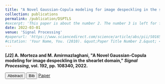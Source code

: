 ```yaml
---
title: "A Novel Gaussian-Copula modeling for image despeckling in the shearlet domain"
collection: publications
permalink: /publication/DSPTLS
#excerpt: 'This paper is about the number 2. The number 3 is left for future work.'
date: 2022-03-01
venue: 'Signal Processing'
#paperurl: 'https://www.sciencedirect.com/science/article/abs/pii/S0165168421003777?via%3Dihub'
#citation: 'Your Name, You. (2010). &quot;Paper Title Number 2.&quot; <i>Journal 1</i>. 1(2).'
---
```

<div class="ieee-article">
    <p><strong>[J2] A. Morteza and M. Amirmazlaghani, "A Novel Gaussian-Copula modeling for image despeckling in the shearlet domain," <em>Signal Processing</em>, vol. 192, pp. 108340, 2022.</strong></p>
</div>
<!--<span id="abstract" onclick="toggleVisibility('abstract-content')" style="cursor: pointer; text-decoration: underline; color: blue;">Abstract</span> -->
<link rel="stylesheet" href="{{ site.baseurl }}/assets/css/botton.css">
<button id="SPabstract" onclick="toggleVisibility('SPabstract-content')" class="custom-button">Abstract</button>
<button id="SPbibtex" onclick="toggleVisibility('SPbibtex-content')" class="custom-button">Bib</button>
<!--<a href="https://github.com/Aarian" target="_blank" class="custom-button">Code</a> -->
<a href="https://www.sciencedirect.com/science/article/abs/pii/S0165168421003777?via%3Dihub" target="_blank" class="custom-button">Paper</a>
<!--<button id="code" onclick="toggleVisibility('code-content')" class="custom-button">Code</button>
<button id="paper" onclick="toggleVisibility('paper-content')" class="custom-button">Paper</button> -->
<div id="SPabstract-content" style="display: none;"> <b>Abstract:</b> Image denoising, degraded by speckle noise, has turned into a prevalent problem in image processing. Speckle noise provides a granular perspective into the image and makes it difficult to have a clear interpretation of the singular and non-singular points. This paper proposes a novel statistical approach based on Gaussian Copula modeling in the Shearlet domain. The proposed multi-dimensional Minimum Mean Square Error (MMSE) processor consists of two key components. First, Bi Parameter Cauchy Gaussian Mixture model (BCGM) as the marginal distribution of shearlet coefficients is employed. Second, the joint-prior distribution modeling is formed, based on proposing the Gaussian copula, to model the dependency of the target coefficient respect to its neighbors. The closed form mathematical expression of proposed multi dimensional MMSE processor has some computational advantages, such as parallel computing. It will be shown that the proposed processor has adaptive behavior, meaning that, working non-linearly according to the estimated noise variance on each scale and direction of the shratlet transform. This behavior confirms that the designed processor is not sensitive to initial parameter settings, unlike the state-of-the-art filters in this area.</div>
<div id="SPbibtex-content" style="display: none;">
    <pre class="bibtex">
@article{MORTEZA2022108340,
title = {A Novel Gaussian-Copula modeling for image despeckling in the shearlet domain},
journal = {Signal Processing},
volume = {192},
pages = {108340},
year = {2022},
issn = {0165-1684},
doi = {https://doi.org/10.1016/j.sigpro.2021.108340},
url = {https://www.sciencedirect.com/science/article/pii/S0165168421003777},
author = {Arian Morteza and Maryam Amirmazlaghani},
keywords = {Multiplicative noise, Non sub sampled shearlet transform, BCGM, Gaussian-Copula, Shearlet transform},
}
    </pre>
</div>

